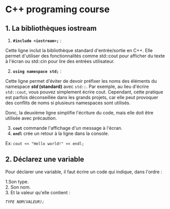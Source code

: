 # C++ programing course
## 1. La bibliothèques  iostream

1. **`#include <iostream>;`** :

Cette ligne inclut la bibliothèque standard d'entrée/sortie en C++. Elle permet d'utiliser des fonctionnalités comme std::cout pour afficher du texte à l'écran ou std::cin pour lire des entrées utilisateur.

2. **`using namespace std;`** :

Cette ligne permet d'éviter de devoir préfixer les noms des éléments du namespace **_std_ (standard)** avec `std::`. Par exemple, au lieu d'écrire `std::cout`, vous pouvez simplement écrire cout.
Cependant, cette pratique est parfois déconseillée dans les grands projets, car elle peut provoquer des conflits de noms si plusieurs namespaces sont utilisés.

Donc, la deuxième ligne simplifie l'écriture du code, mais elle doit être utilisée avec précaution.

3. **`cout`** commande l'affichage d'un message à l'écran.
4. **`endl`** crée un retour à la ligne dans la console.

Ex: `cout << "Hello world!" << endl;`

## 2. Déclarez une variable

Pour déclarer une variable, il faut écrire un code qui indique, dans l'ordre :

1.Son type.  
2. Son nom.  
3. Et la valeur qu'elle contient :

_`TYPE NOM(VALEUR);`_